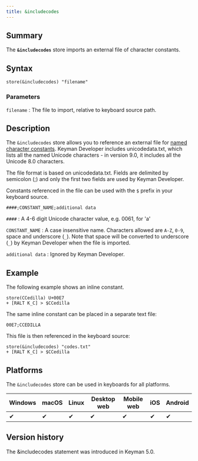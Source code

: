 ```yaml
---
title: &includecodes
---
```

  
## Summary

The **`&includecodes`** store imports an external file of character
constants.

## Syntax

```
store(&includecodes) "filename"
```

### Parameters

`filename`
:   The file to import, relative to keyboard source path.

## Description

The `&includecodes` store allows you to reference an external file for
[named character constants](../guide/constants). Keyman Developer
includes unicodedata.txt, which lists all the named Unicode characters -
in version 9.0, it includes all the Unicode 8.0 characters.

The file format is based on unicodedata.txt. Fields are delimited by
semicolon (;) and only the first two fields are used by Keyman
Developer.

Constants referenced in the file can be used with the `$` prefix in your
keyboard source.

``` none
####;CONSTANT_NAME;additional data
```

`####`
:   A 4-6 digit Unicode character value, e.g. 0061, for 'a'

`CONSTANT_NAME`
:   A case insensitive name. Characters allowed are `A-Z`, `0-9`, space
    and underscore (`_`). Note that space will be converted to
    underscore (`_`) by Keyman Developer when the file is imported.

`additional data`
:   Ignored by Keyman Developer.

## Example

The following example shows an inline constant.

```
store(CCedilla) U+00E7
+ [RALT K_C] > $CCedilla
```

The same inline constant can be placed in a separate text file:

``` none
00E7;CCEDILLA
```

This file is then referenced in the keyboard source:

```
store(&includecodes) "codes.txt"
+ [RALT K_C] > $CCedilla
```

## Platforms

The `&includecodes` store can be used in keyboards for all platforms.

| Windows | macOS | Linux | Desktop web | Mobile web | iOS | Android |
|---------|-------|-------|-------------|------------|-----|---------|
| ✔       | ✔     | ✔     | ✔           | ✔          | ✔   | ✔       |

## Version history

The &includecodes statement was introduced in Keyman 5.0.
